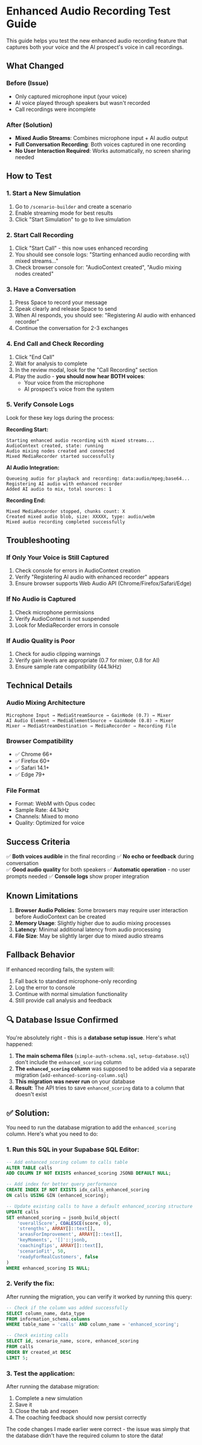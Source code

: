 # Enhanced Audio Recording Test Guide

This guide helps you test the new enhanced audio recording feature that captures both your voice and the AI prospect's voice in call recordings.

## What Changed

### Before (Issue)
- Only captured microphone input (your voice)
- AI voice played through speakers but wasn't recorded
- Call recordings were incomplete

### After (Solution)
- **Mixed Audio Streams**: Combines microphone input + AI audio output
- **Full Conversation Recording**: Both voices captured in one recording
- **No User Interaction Required**: Works automatically, no screen sharing needed

## How to Test

### 1. Start a New Simulation
1. Go to `/scenario-builder` and create a scenario
2. Enable streaming mode for best results
3. Click "Start Simulation" to go to live simulation

### 2. Start Call Recording
1. Click "Start Call" - this now uses enhanced recording
2. You should see console logs: "Starting enhanced audio recording with mixed streams..."
3. Check browser console for: "AudioContext created", "Audio mixing nodes created"

### 3. Have a Conversation
1. Press Space to record your message
2. Speak clearly and release Space to send
3. When AI responds, you should see: "Registering AI audio with enhanced recorder"
4. Continue the conversation for 2-3 exchanges

### 4. End Call and Check Recording
1. Click "End Call"
2. Wait for analysis to complete
3. In the review modal, look for the "Call Recording" section
4. Play the audio - **you should now hear BOTH voices**:
   - Your voice from the microphone
   - AI prospect's voice from the system

### 5. Verify Console Logs
Look for these key logs during the process:

**Recording Start:**
```
Starting enhanced audio recording with mixed streams...
AudioContext created, state: running
Audio mixing nodes created and connected
Mixed MediaRecorder started successfully
```

**AI Audio Integration:**
```
Queueing audio for playback and recording: data:audio/mpeg;base64...
Registering AI audio with enhanced recorder
Added AI audio to mix, total sources: 1
```

**Recording End:**
```
Mixed MediaRecorder stopped, chunks count: X
Created mixed audio blob, size: XXXXX, type: audio/webm
Mixed audio recording completed successfully
```

## Troubleshooting

### If Only Your Voice is Still Captured
1. Check console for errors in AudioContext creation
2. Verify "Registering AI audio with enhanced recorder" appears
3. Ensure browser supports Web Audio API (Chrome/Firefox/Safari/Edge)

### If No Audio is Captured
1. Check microphone permissions
2. Verify AudioContext is not suspended
3. Look for MediaRecorder errors in console

### If Audio Quality is Poor
1. Check for audio clipping warnings
2. Verify gain levels are appropriate (0.7 for mixer, 0.8 for AI)
3. Ensure sample rate compatibility (44.1kHz)

## Technical Details

### Audio Mixing Architecture
```
Microphone Input → MediaStreamSource → GainNode (0.7) → Mixer
AI Audio Element → MediaElementSource → GainNode (0.8) → Mixer
Mixer → MediaStreamDestination → MediaRecorder → Recording File
```

### Browser Compatibility
- ✅ Chrome 66+
- ✅ Firefox 60+  
- ✅ Safari 14.1+
- ✅ Edge 79+

### File Format
- Format: WebM with Opus codec
- Sample Rate: 44.1kHz
- Channels: Mixed to mono
- Quality: Optimized for voice

## Success Criteria

✅ **Both voices audible** in the final recording
✅ **No echo or feedback** during conversation  
✅ **Good audio quality** for both speakers
✅ **Automatic operation** - no user prompts needed
✅ **Console logs** show proper integration

## Known Limitations

1. **Browser Audio Policies**: Some browsers may require user interaction before AudioContext can be created
2. **Memory Usage**: Slightly higher due to audio mixing processes
3. **Latency**: Minimal additional latency from audio processing
4. **File Size**: May be slightly larger due to mixed audio streams

## Fallback Behavior

If enhanced recording fails, the system will:
1. Fall back to standard microphone-only recording
2. Log the error to console
3. Continue with normal simulation functionality
4. Still provide call analysis and feedback

## **🔍 Database Issue Confirmed**

You're absolutely right - this is a **database setup issue**. Here's what happened:

1. **The main schema files** (`simple-auth-schema.sql`, `setup-database.sql`) don't include the `enhanced_scoring` column
2. **The `enhanced_scoring` column** was supposed to be added via a separate migration (`add-enhanced-scoring-column.sql`)
3. **This migration was never run** on your database
4. **Result**: The API tries to save `enhanced_scoring` data to a column that doesn't exist

## **✅ Solution:**

You need to run the database migration to add the `enhanced_scoring` column. Here's what you need to do:

### **1. Run this SQL in your Supabase SQL Editor:**

```sql
-- Add enhanced_scoring column to calls table
ALTER TABLE calls 
ADD COLUMN IF NOT EXISTS enhanced_scoring JSONB DEFAULT NULL;

-- Add index for better query performance
CREATE INDEX IF NOT EXISTS idx_calls_enhanced_scoring 
ON calls USING GIN (enhanced_scoring);

-- Update existing calls to have a default enhanced_scoring structure
UPDATE calls 
SET enhanced_scoring = jsonb_build_object(
    'overallScore', COALESCE(score, 0),
    'strengths', ARRAY[]::text[],
    'areasForImprovement', ARRAY[]::text[],
    'keyMoments', '[]'::jsonb,
    'coachingTips', ARRAY[]::text[],
    'scenarioFit', 50,
    'readyForRealCustomers', false
)
WHERE enhanced_scoring IS NULL;
```

### **2. Verify the fix:**

After running the migration, you can verify it worked by running this query:

```sql
-- Check if the column was added successfully
SELECT column_name, data_type 
FROM information_schema.columns 
WHERE table_name = 'calls' AND column_name = 'enhanced_scoring';

-- Check existing calls
SELECT id, scenario_name, score, enhanced_scoring 
FROM calls 
ORDER BY created_at DESC 
LIMIT 5;
```

### **3. Test the application:**

After running the database migration:
1. Complete a new simulation
2. Save it 
3. Close the tab and reopen
4. The coaching feedback should now persist correctly

The code changes I made earlier were correct - the issue was simply that the database didn't have the required column to store the data!
